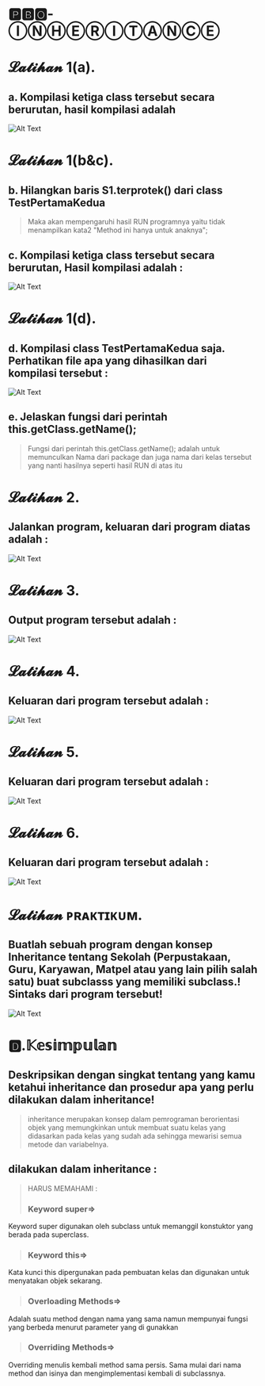 # 🅿🅱🅾-ⒾⓃⒽⒺⓇⒾⓉⒶⓃⒸⒺ 

# 𝓛𝓪𝓽𝓲𝓱𝓪𝓷 1(a).
 ## a. Kompilasi ketiga class tersebut secara berurutan, hasil kompilasi adalah
![Alt Text](https://github.com/rendiwibawa/PBO-INHERITANCE/blob/master/Latihan1.PNG)

# 𝓛𝓪𝓽𝓲𝓱𝓪𝓷 1(b&c).
## b. Hilangkan baris S1.terprotek() dari class TestPertamaKedua
> Maka akan mempengaruhi hasil RUN programnya yaitu tidak menampilkan kata2 "Method ini hanya untuk anaknya";
## c. Kompilasi ketiga class tersebut secara berurutan, Hasil kompilasi adalah :
![Alt Text](https://github.com/rendiwibawa/PBO-INHERITANCE/blob/master/Latihan1b%26c.PNG)

# 𝓛𝓪𝓽𝓲𝓱𝓪𝓷 1(d).
## d. Kompilasi class TestPertamaKedua saja. Perhatikan file apa yang dihasilkan dari kompilasi tersebut :
![Alt Text](https://github.com/rendiwibawa/PBO-INHERITANCE/blob/master/Latihan1d.PNG)

## e. Jelaskan fungsi dari perintah this.getClass.getName();
> Fungsi dari perintah this.getClass.getName(); adalah untuk memunculkan Nama dari package dan juga nama dari kelas tersebut yang nanti hasilnya seperti hasil RUN di atas itu

# 𝓛𝓪𝓽𝓲𝓱𝓪𝓷 2.
## Jalankan program, keluaran dari program diatas adalah :
![Alt Text](https://github.com/rendiwibawa/PBO-INHERITANCE/blob/master/Latihan2.PNG)

# 𝓛𝓪𝓽𝓲𝓱𝓪𝓷 3.
## Output program tersebut adalah :
![Alt Text](https://github.com/rendiwibawa/PBO-INHERITANCE/blob/master/Latihan3.PNG)

# 𝓛𝓪𝓽𝓲𝓱𝓪𝓷 4.
## Keluaran dari program tersebut adalah :
![Alt Text](https://github.com/rendiwibawa/PBO-INHERITANCE/blob/master/Latihan4.PNG)

# 𝓛𝓪𝓽𝓲𝓱𝓪𝓷 5.
## Keluaran dari program tersebut adalah :
![Alt Text](https://github.com/rendiwibawa/PBO-INHERITANCE/blob/master/Latihan5.PNG)

# 𝓛𝓪𝓽𝓲𝓱𝓪𝓷 6.
## Keluaran dari program tersebut adalah :
![Alt Text](https://github.com/rendiwibawa/PBO-INHERITANCE/blob/master/Latihan6.PNG)

# 𝓛𝓪𝓽𝓲𝓱𝓪𝓷 ᴘʀᴀᴋᴛɪᴋᴜᴍ.
## Buatlah sebuah program dengan konsep Inheritance tentang Sekolah (Perpustakaan, Guru, Karyawan, Matpel atau yang lain pilih salah satu) buat subclasss yang memiliki subclass.! Sintaks dari program tersebut!
![Alt Text](https://github.com/rendiwibawa/PBO-INHERITANCE/blob/master/Praktikum.PNG)

# 🅳.𝕂𝕖𝕤𝕚𝕞𝕡𝕦𝕝𝕒𝕟
## Deskripsikan dengan singkat tentang yang kamu ketahui inheritance dan prosedur apa yang perlu dilakukan dalam inheritance!
>  inheritance merupakan konsep dalam pemrograman berorientasi objek yang memungkinkan
untuk membuat suatu kelas yang didasarkan pada kelas yang sudah ada sehingga mewarisi
semua metode dan variabelnya.

## dilakukan dalam inheritance :
> HARUS MEMAHAMI :
>### Keyword super=>
Keyword super digunakan oleh subclass untuk memanggil konstuktor yang berada pada superclass.

>### Keyword this=>
Kata kunci this dipergunakan pada pembuatan kelas dan digunakan untuk menyatakan objek sekarang.

>### Overloading Methods=>
Adalah suatu method dengan nama yang sama namun mempunyai fungsi yang berbeda menurut parameter yang di gunakkan

>### Overriding Methods=>
Overriding menulis kembali method sama persis. Sama mulai dari nama method dan isinya dan mengimplementasi kembali di subclassnya.
